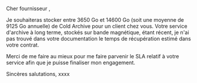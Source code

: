 Cher fournisseur , 

Je souhaiteras stocker entre 3650 Go et 14600 Go (soit une moyenne de 9125 Go annuelle) de Cold Archive pour un client chez vous.
Votre service d'archive à long terme, stockés sur bande magnétique, étant récent, je n'ai pas trouvé dans votre documentation le temps de récupération estimé dans votre contrat.

Merci de me faire au mieux pour me faire parvenir le SLA relatif à votre service afin que je puisse finaliser mon engagement.

Sincères salutations,
xxxx